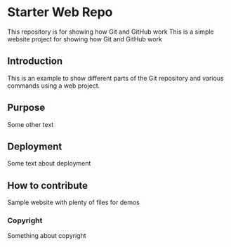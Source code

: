 # Starter Web Repo

This repository is for showing how Git and GitHub work
This is a simple website project for showing how Git and GitHub work

## Introduction

This is an example to show different parts of the Git repository and various commands using a web project.

## Purpose

Some other text

## Deployment

Some text about deployment

## How to contribute

Sample website with plenty of files for demos

### Copyright
Something about copyright